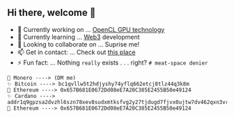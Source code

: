 
 ## Hi there, welcome 👋


- 🔭 Currently working on ... [OpenCL GPU technology](https://github.com/alienflip/Project-Sekhmet)
- 🌱 Currently learning ... [Web3](https://www.youtube.com/watch?v=j5a0jTc9S10&ab_channel=YourUncleMoe) development
- 👯 Looking to collaborate on ... Suprise me!
- 📫 Get in contact: ... Check out [this place](https://yeetbucks.com)
- ⚡ Fun fact: ... Nothing `really` exists . . . right? `# meat-space denier`

```
🍄 Monero ----> (DM me)
✨ Bitcoin ----> bc1qvllw5t2hdjyshy74yflq662etcj8tlz44q3k8m
🍄 Ethereum ----> 0x657B681E0672Dd08eE7A20C385E2455B50e49124
✨ Cardano ----> addr1q9gpzsa2dvzhl6szn78xev8sudxmtksfvg2y27tjdugd7fjvx0ujtw7dv462qxn3vrzp68w88delwz0my6mggqvhes6qganhah
🍄 Ethereum ----> 0x657B681E0672Dd08eE7A20C385E2455B50e49124
```
